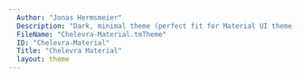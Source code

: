 ```yaml
---
  Author: "Jonas Hermsmeier"
  Description: "Dark, minimal theme (perfect fit for Material UI theme)"
  FileName: "Chelevra-Material.tmTheme"
  ID: "Chelevra-Material"
  Title: "Chelevra Material"
  layout: theme
---
```

  